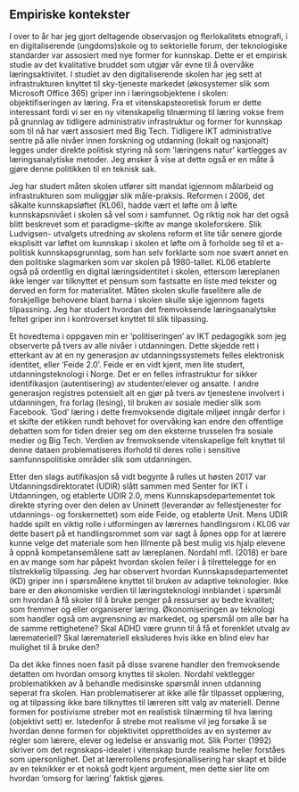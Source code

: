 


## Empiriske kontekster




I over to år har jeg gjort deltagende observasjon og flerlokalitets etnografi, i en
digitaliserende (ungdoms)skole og to sektorielle forum, der teknologiske standarder var
assosiert med nye former for kunnskap. Dette er et empirisk studie av det kvalitative bruddet
som utgjør vår evne til å overvåke læringsaktivitet. I studiet av den digitaliserende skolen har jeg sett at infrastrukturen knyttet til sky-tjeneste markedet (økosystemer slik som Microsoft Office 365) griper inn i læringsobjektene i skolen: objektifiseringen av læring. Fra et vitenskapsteoretisk forum er dette interessant fordi vi ser en ny vitenskapelig tilnærming til læring vokse frem på grunnlag av tidligere administrativ infrastruktur og former for kunnskap som til nå har vært assosiert med Big Tech. Tidligere IKT administrative sentre på alle nivåer innen forskning og utdanning (lokalt og nasjonalt) legges under direkte politisk styring nå som ’læringens natur’ kartlegges av læringsanalytiske metoder. Jeg ønsker å vise at dette også er en måte å gjøre denne politikken til en teknisk sak.




Jeg har studert måten skolen utfører sitt mandat igjennom målarbeid og infrastrukturen som
muliggjør slik måle-praksis. Reformen i 2006, det såkalte kunnskapsløftet (KL06), hadde vært
et løfte om å løfte kunnskapsnivået i skolen så vel som i samfunnet. Og riktig nok har det
også blitt beskrevet som et paradigme-skifte av mange skoleforskere. Slik Ludvigsen-
utvalgets utredning av skolens reform et lite tiår senere gjorde eksplisitt var løftet om
kunnskap i skolen et løfte om å forholde seg til et a-politisk kunnskapsgrunnlag, som han selv
forklarte som noe svært annet en den politiske slagmarken som var skolen på 1980-tallet.
KL06 etablerte også på ordentlig en digital læringsidentitet i skolen, ettersom læreplanen ikke
lenger var tilknyttet et pensum som fastsatte en liste med tekster og derved en form for
materialitet. Måten skolen skulle faselitere alle de forskjellige behovene blant barna i skolen
skulle skje igjennom fagets tilpassning. Jeg har studert hvordan det fremvoksende
læringsanalytske feltet griper inn i kontroverset knyttet til slik tilpassing.

Et hovedtema i oppgaven min er ’politiseringen’ av IKT pedagogikk som jeg observerte på
tvers av alle nivåer i utdanningen. Dette skjedde rett i etterkant av at en ny generasjon av
utdanningssystemets felles elektronisk identitet, eller ’Feide 2.0’. Feide er en vidt kjent, men
lite studert, utdanningsteknologi i Norge. Det er en felles infrastruktur for sikker
identifikasjon (autentisering) av studenter/elever og ansatte. I andre generasjon registres
potensielt alt en gjør på tvers av tjenestene involvert i utdanningen, fra forlag (lesing), til
bruken av sosiale medier slik som Facebook. ’God’ læring i dette fremvoksende digitale
miljøet inngår derfor i et skifte der etikken rundt behovet for overvåking kan endre den
offentlige debatten som for tiden dreier seg om den eksterne trusselen fra sosiale medier og
Big Tech. Verdien av fremvoksende vitenskapelige felt knyttet til denne dataen
problematiseres iforhold til deres rolle i sensitive samfunnspolitiske områder slik som
utdanningen.

Etter den slags autifikasjon så vidt begynte å rulles ut høsten 2017 var Utdanningsdirektoratet
(UDIR) slått sammen med Senter for IKT i Utdanningen, og etablerte UDIR 2.0, mens
Kunnskapsdepartementet tok direkte styring over den delen av Uninett (leverandør av
fellestjenester for utdannings- og forskernettet) som eide Feide, og etablerte Unit. Mens UDIR
hadde spilt en viktig rolle i utformingen av lærernes handlingsrom i KL06 var dette basert på
et handlingsrommet som var sagt å åpnes opp for at lærere kunne velge det materiale som hen
IIImente på best mulig vis hjalp elevene å oppnå kompetansemålene satt av læreplanen. Nordahl
mfl. (2018) er bare en av mange som har påpekt hvordan skolen feiler i å tilrettelegge for en
tilstrekkelig tilpassing. Jeg har observert hvordan Kunnskapsdepartementet (KD) griper inn i
spørsmålene knyttet til bruken av adaptive teknologier. Ikke bare er den økonomiske verdien
til læringsteknologi innblandet i spørsmål om hvordan å få skoler til å bruke penger på
ressurser av bedre kvalitet; som fremmer og eller organiserer læring. Økonomiseringen av
teknologi som handler også om avgrensning av markedet, og spørsmål om alle bør ha de
samme rettighetene? Skal ADHD være grunn til å få et forenklet utvalg av læremateriell? Skal
læremateriell eksluderes hvis ikke en blind elev har mulighet til å bruke den?

Da det ikke finnes noen fasit på disse svarene handler den fremvoksende detatten om hvordan
omsorg knyttes til skolen. Nordahl vektlegger problematikken av å behandle medisinske
spørsmål innen utdanning seperat fra skolen. Han problematiserer at ikke alle får tilpasset
opplæring, og at tilpassing ikke bare tilknyttes til læreren sitt valg av materiell. Denne formen
for postivisme streber mot en realistisk tilnærming til hva læring (objektivt sett) er. Istedenfor
å strebe mot realisme vil jeg forsøke å se hvordan denne formen for objektivitet opprettholdes
av en systemer av regler som lærere, elever og ledelse er ansvarlig mot. Slik Porter (1992)
skriver om det regnskaps-idealet i vitenskap burde realisme heller forståes som upersonlighet.
Det at lærerrollens profesjonallisering har skapt et bilde av en teknikker er et nokså godt kjent
argument, men dette sier lite om hvordan ’omsorg for læring’ faktisk gjøres.
